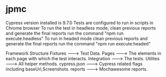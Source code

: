 # jpmc
 Cypress version installed is 9.7.0
 Tests are configured to run in scripts in Chrome browser
 To run the test in headless mode, clean previous reports and generate the final reports run the command "npm run execute:headless"
 To run in headed mode clean previous reports and generate the final reports run the command "npm run execute:headed"
 

 Framework Structure
     Fixtures       ---> Test Data.
     Pages          ---> The elements in each page with which the test interacts.
     Integration    ---> The tests.
     Utilites       ---> All helper methods.
     cypress.json   ---> Cypress related flags including baseUrl,Screenshots.
     reports        ---> Mochawesome reports.
